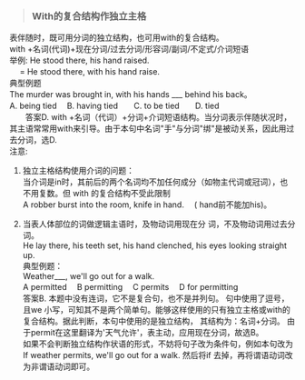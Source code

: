 >### With的复合结构作独立主格
 	
表伴随时，既可用分词的独立结构，也可用with的复合结构。 <br>
with +名词(代词)+现在分词/过去分词/形容词/副词/不定式/介词短语 <br>
举例: He stood there, his hand raised.<br>
　 = He stood there, with his hand raise. <br>
典型例题<br>
The murder was brought in, with his hands ___ behind his back。 <br>
A. being tied　 B. having tied　　C. to be tied　　D. tied　　<br>
　　答案D. with +名词（代词）+分词+介词短语结构。当分词表示伴随状况时，其主语常常用with来引导。由于本句中名词"手"与分词"绑"是被动关系，因此用过去分词，选D.　<br>
注意:
1. 独立主格结构使用介词的问题： <br>
当介词是in时，其前后的两个名词均不加任何成分（如物主代词或冠词），也不用复数。但 with 的复合结构不受此限制 <br>
A robber burst into the room, knife in hand.　
( hand前不能加his)。　　　　　 

2. 当表人体部位的词做逻辑主语时，及物动词用现在分 词，不及物动词用过去分词。 <br>
He lay there, his teeth set, his hand clenched, his eyes looking straight up.<br>
典型例题： <br>
Weather___, we'll go out for a walk. <br>
A permitted　 B permitting　 C permits　 D for permitting <br>
答案B. 本题中没有连词，它不是复合句，也不是并列句。 句中使用了逗号，且we 小写，可知其不是两个简单句。能够这样使用的只有独立主格或with的复合结构。据此判断，本句中使用的是独立结构， 其结构为：名词+分词。 由于permit在这里翻译为'天气允许'，表主动，应用现在分词，故选B。 <br>
如果不会判断独立结构作状语的形式，不妨将句子改为条件句，例如本句改为If weather permits, we'll go out for a walk. 然后将if 去掉，再将谓语动词改为非谓语动词即可。
